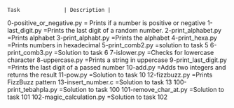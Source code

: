
   	Task              | Description |
0-positive_or_negative.py  = Prints if a number is positive or negative
1-last_digit.py		   =Prints the last digit of a random number.
2-print_alphabet.py	   =Prints alphabet
3-print_alphabt.py	   =Prints the alphabet
4-print_hexa.py		   =Prints numbers in hexadecimal
5-print_comb2.py	   =solution to task 5
6-print_comb3.py	   =Solution to task 6
7-islower.py		   =Checks for lowercase character
8-uppercase.py	   	   =Prints a string in uppercase
9-print_last_digit.py	   =Prints the last digit of a passed number
10-add.py		   =Adds two integers and returns the result
11-pow.py		   =Solution to task 10
12-fizzbuzz.py		   =Prints FizzBuzz pattern
13-insert_number.c	   =Solution to task 13
100-print_tebahpla.py	   =Solution to task 100
101-remove_char_at.py	   =Solution to task 101
102-magic_calculation.py   =Solution to task 102
